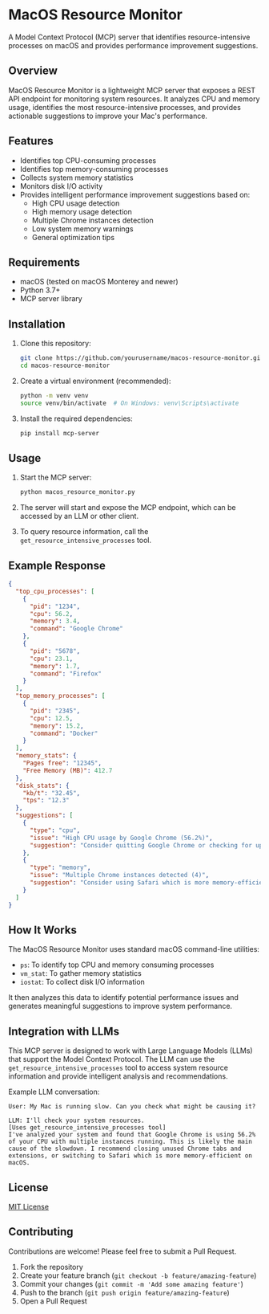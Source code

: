 # MacOS Resource Monitor

A Model Context Protocol (MCP) server that identifies resource-intensive processes on macOS and provides performance improvement suggestions.

## Overview

MacOS Resource Monitor is a lightweight MCP server that exposes a REST API endpoint for monitoring system resources. It analyzes CPU and memory usage, identifies the most resource-intensive processes, and provides actionable suggestions to improve your Mac's performance.

## Features

- Identifies top CPU-consuming processes
- Identifies top memory-consuming processes
- Collects system memory statistics
- Monitors disk I/O activity
- Provides intelligent performance improvement suggestions based on:
  - High CPU usage detection
  - High memory usage detection
  - Multiple Chrome instances detection
  - Low system memory warnings
  - General optimization tips

## Requirements

- macOS (tested on macOS Monterey and newer)
- Python 3.7+
- MCP server library

## Installation

1. Clone this repository:
   ```bash
   git clone https://github.com/yourusername/macos-resource-monitor.git
   cd macos-resource-monitor
   ```

2. Create a virtual environment (recommended):
   ```bash
   python -m venv venv
   source venv/bin/activate  # On Windows: venv\Scripts\activate
   ```

3. Install the required dependencies:
   ```bash
   pip install mcp-server
   ```

## Usage

1. Start the MCP server:
   ```bash
   python macos_resource_monitor.py
   ```

2. The server will start and expose the MCP endpoint, which can be accessed by an LLM or other client.

3. To query resource information, call the `get_resource_intensive_processes` tool.

## Example Response

```json
{
  "top_cpu_processes": [
    {
      "pid": "1234",
      "cpu": 56.2,
      "memory": 3.4,
      "command": "Google Chrome"
    },
    {
      "pid": "5678",
      "cpu": 23.1,
      "memory": 1.7,
      "command": "Firefox"
    }
  ],
  "top_memory_processes": [
    {
      "pid": "2345",
      "cpu": 12.5,
      "memory": 15.2,
      "command": "Docker"
    }
  ],
  "memory_stats": {
    "Pages free": "12345",
    "Free Memory (MB)": 412.7
  },
  "disk_stats": {
    "kb/t": "32.45",
    "tps": "12.3"
  },
  "suggestions": [
    {
      "type": "cpu",
      "issue": "High CPU usage by Google Chrome (56.2%)",
      "suggestion": "Consider quitting Google Chrome or checking for updates if it's consistently using high CPU."
    },
    {
      "type": "memory",
      "issue": "Multiple Chrome instances detected (4)",
      "suggestion": "Consider using Safari which is more memory-efficient on macOS, or close unused Chrome tabs and extensions."
    }
  ]
}
```

## How It Works

The MacOS Resource Monitor uses standard macOS command-line utilities:

- `ps`: To identify top CPU and memory consuming processes
- `vm_stat`: To gather memory statistics
- `iostat`: To collect disk I/O information

It then analyzes this data to identify potential performance issues and generates meaningful suggestions to improve system performance.

## Integration with LLMs

This MCP server is designed to work with Large Language Models (LLMs) that support the Model Context Protocol. The LLM can use the `get_resource_intensive_processes` tool to access system resource information and provide intelligent analysis and recommendations.

Example LLM conversation:

```
User: My Mac is running slow. Can you check what might be causing it?

LLM: I'll check your system resources.
[Uses get_resource_intensive_processes tool]
I've analyzed your system and found that Google Chrome is using 56.2% of your CPU with multiple instances running. This is likely the main cause of the slowdown. I recommend closing unused Chrome tabs and extensions, or switching to Safari which is more memory-efficient on macOS.
```

## License

[MIT License](LICENSE)

## Contributing

Contributions are welcome! Please feel free to submit a Pull Request.

1. Fork the repository
2. Create your feature branch (`git checkout -b feature/amazing-feature`)
3. Commit your changes (`git commit -m 'Add some amazing feature'`)
4. Push to the branch (`git push origin feature/amazing-feature`)
5. Open a Pull Request
